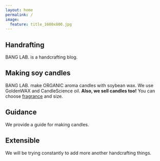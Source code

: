```yaml
---
layout: home
permalink: /
image:
  feature: title_1600x800.jpg
---
```


<div class="tiles">

<div class="tile">
  <h2 class="post-title">Handrafting</h2>
  <p class="post-excerpt">BANG LAB. is a handcrafting blog. </p>
</div><!-- /.tile -->

<div class="tile">
  <h2 class="post-title">Making soy candles</h2>
  <p class="post-excerpt">BANG LAB. make ORGANIC aroma candles with soybean wax. We use GoldenWAX and CandleScience oil. <b>Also, we sell candles too!</b> You can choose <a href="http://www.banglab.com/articles/fragrance-for-candles/">fragrance</a> and size. </p>
</div><!-- /.tile -->

<div class="tile">
  <h2 class="post-title">Guidance</h2>
  <p class="post-excerpt">We provide a guide for making candles.</p>
</div><!-- /.tile -->

<div class="tile">
  <h2 class="post-title">Extensible</h2>
  <p class="post-excerpt">We will be trying constantly to add more another handcrafting things. </p>
</div><!-- /.tile -->

</div><!-- /.tiles -->